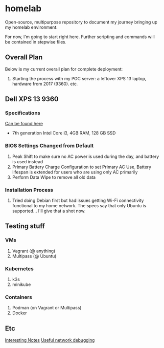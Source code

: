 # homelab
Open-source, multipurpose repository to document my journey bringing up my homelab environment.

For now, I'm going to start right here. Further scripting and commands will be contained in stepwise files.

## Overall Plan
Below is my current overall plan for complete deployment:
1. Starting the process with my POC server: a leftover XPS 13 laptop, hardware from 2017 (9360).
etc.

## Dell XPS 13 9360

### Specifications
[Can be found here](https://dl.dell.com/topicspdf/xps-13-9360-laptop_setup-guide_en-us.pdf)
* 7th generation Intel Core i3, 4GB RAM, 128 GB SSD

### BIOS Settings Changed from Default
1. Peak Shift to make sure no AC power is used during the day, and battery is used instead
2. Primary Battery Charge Configuration to set Primary AC Use, Battery lifespan is extended for users who are using only AC primarily
3. Perform Data Wipe to remove all old data

### Installation Process
1. Tried doing Debian first but had issues getting Wi-Fi connectivity functional to my home network. The specs say that only Ubuntu is supported... I'll give that a shot now.


## Testing stuff

### VMs
1. Vagrant (@ anything)
2. Multipass (@ Ubuntu)

### Kubernetes
1. k3s
2. minikube

### Containers
1. Podman (on Vagrant or Multipass)
2. Docker


## Etc

[Interesting Notes](https://hyperionlocal.net/?s=How+to+Homelab)
[Useful network debugging](https://github.com/Praqma/Network-MultiTool)